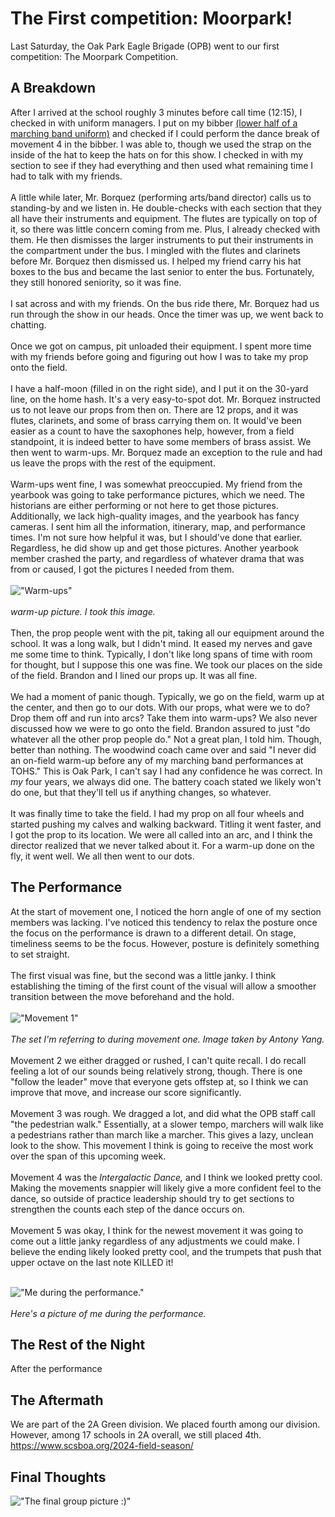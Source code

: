 # The First competition: Moorpark!
Last Saturday, the Oak Park Eagle Brigade (OPB) went to our first competition: The Moorpark Competition. 

## A Breakdown
After I arrived at the school roughly 3 minutes before call time (12:15), I checked in with uniform managers. I put on my bibber [(lower half of a marching band uniform)](https://stanbury.com/products/ultra-bibbers-28-inseam-shorter-length) and checked if I could perform the dance break of movement 4 in the bibber. I was able to, though we used the strap on the inside of the hat to keep the hats on for this show. I checked in with my section to see if they had everything and then used what remaining time I had to talk with my friends. <br><br>
A little while later, Mr. Borquez (performing arts/band director) calls us to standing-by and we listen in. He double-checks with each section that they all have their instruments and equipment. The flutes are typically on top of it, so there was little concern coming from me. Plus, I already checked with them. He then dismisses the larger instruments to put their instruments in the compartment under the bus. I mingled with the flutes and clarinets before Mr. Borquez then dismissed us. I helped my friend carry his hat boxes to the bus and became the last senior to enter the bus. Fortunately, they still honored seniority, so it was fine. <br><br>
I sat across and with my friends. On the bus ride there, Mr. Borquez had us run through the show in our heads. Once the timer was up, we went back to chatting. <br><br>
Once we got on campus, pit unloaded their equipment. I spent more time with my friends before going and figuring out how I was to take my prop onto the field. <br><br>
I have a half-moon (filled in on the right side), and I put it on the 30-yard line, on the home hash. It's a very easy-to-spot dot. Mr. Borquez instructed us to not leave our props from then on. There are 12 props, and it was flutes, clarinets, and some of brass carrying them on. It would've been easier as a count to have the saxophones help, however, from a field standpoint, it is indeed better to have some members of brass assist. We then went to warm-ups. Mr. Borquez made an exception to the rule and had us leave the props with the rest of the equipment. <br><br>
Warm-ups went fine, I was somewhat preoccupied. My friend from the yearbook was going to take performance pictures, which we need. The historians are either performing or not here to get those pictures. Additionally, we lack high-quality images, and the yearbook has fancy cameras. I sent him all the information, itinerary, map, and performance times. I'm not sure how helpful it was, but I should've done that earlier. Regardless, he did show up and get those pictures. Another yearbook member crashed the party, and regardless of whatever drama that was from or caused, I got the pictures I needed from them. <br><br>
!["Warm-ups"](https://photos.smugmug.com/Moorpark-Competition-10202024/i-KPfkGgh/0/M8PTpMTD7z3jzhKjSzKxkMvJxtS83Vsqg7HvZdr2R/L/IMG_4753-L.jpg)<br><br>
*warm-up picture. I took this image.*<br><br>
Then, the prop people went with the pit, taking all our equipment around the school. It was a long walk, but I didn't mind. It eased my nerves and gave me some time to think. Typically, I don't like long spans of time with room for thought, but I suppose this one was fine. We took our places on the side of the field. Brandon and I lined our props up. It was all fine. <br><br>
We had a moment of panic though. Typically, we go on the field, warm up at the center, and then go to our dots. With our props, what were we to do? Drop them off and run into arcs? Take them into warm-ups? We also never discussed how we were to go onto the field. Brandon assured to just "do whatever all the other prop people do." Not a great plan, I told him. Though, better than nothing. The woodwind coach came over and said "I never did an on-field warm-up before any of my marching band performances at TOHS." This is Oak Park, I can't say I had any confidence he was correct. In *my* four years, we always did one. The battery coach stated we likely won't do one, but that they'll tell us if anything changes, so whatever. <br><br>
It was finally time to take the field. I had my prop on all four wheels and started pushing my calves and walking backward. Titling it went faster, and I got the prop to its location. We were all called into an arc, and I think the director realized that we never talked about it. For a warm-up done on the fly, it went well. We all then went to our dots. 

## The Performance
At the start of movement one, I noticed the horn angle of one of my section members was lacking. I've noticed this tendency to relax the posture once the focus on the performance is drawn to a different detail. On stage, timeliness seems to be the focus. However, posture is definitely something to set straight. <br><br>
The first visual was fine, but the second was a little janky. I think establishing the timing of the first count of the visual will allow a smoother transition between the move beforehand and the hold.  <br><br>
!["Movement 1"](https://photos.smugmug.com/Moorpark-Competition-10202024/i-qdt2DpP/0/KZrX3vxKgPc4qzwcsRF6mbNWb2zs2x9xfVtxQZp72/L/IMG_5053-L.jpg)<br><br>
*The set I'm referring to during movement one. Image taken by Antony Yang.*<br><br>
Movement 2 we either dragged or rushed, I can't quite recall. I do recall feeling a lot of our sounds being relatively strong, though. There is one "follow the leader" move that everyone gets offstep at, so I think we can improve that move, and increase our score significantly. <br><br> 
Movement 3 was rough. We dragged a lot, and did what the OPB staff call "the pedestrian walk." Essentially, at a slower tempo, marchers will walk like a pedestrians rather than march like a marcher. This gives a lazy, unclean look to the show. This movement I think is going to receive the most work over the span of this upcoming week. <br><br>
Movement 4 was the *Intergalactic Dance,* and I think we looked pretty cool. Making the movements snappier will likely give a more confident feel to the dance, so outside of practice leadership should try to get sections to strengthen the counts each step of the dance occurs on. <br><br>
Movement 5 was okay, I think for the newest movement it was going to come out a little janky regardless of any adjustments we could make. I believe the ending likely looked pretty cool, and the trumpets that push that upper octave on the last note KILLED it! <br><br>

!["Me during the performance."](https://photos.smugmug.com/Moorpark-Competition-10202024/i-vRT7rvd/0/L6zrSpwDJsLQLHsXx6kdgNVkWDbmMcRJMLQ3Ck8Xw/L/_NZ84710-L.jpg)<br><br>
*Here's a picture of me during the performance.*

## The Rest of the Night
After the performance

## The Aftermath
We are part of the 2A Green division. We placed fourth among our division. However, among 17 schools in 2A overall, we still placed 4th. 
https://www.scsboa.org/2024-field-season/

## Final Thoughts

!["The final group picture :)"](https://photos.smugmug.com/Moorpark-Competition-10202024/i-NVLczmz/0/LJ5Gx72KxQHpMccNHz6mRXMv9R93q2BQxVF6vjJBW/XL/IMG_8760-XL.jpg)
